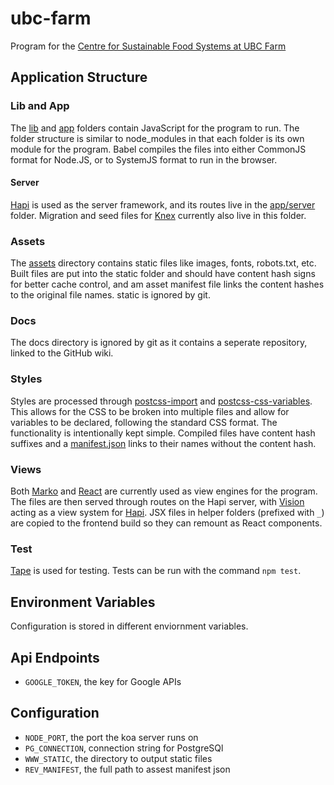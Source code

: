 # ubc-farm
Program for the [Centre for Sustainable Food Systems at UBC Farm](http://ubcfarm.ubc.ca/)

## Application Structure ##

### Lib and App
The [lib](lib) and [app](app) folders contain JavaScript for the program to run. The folder structure is similar to node_modules in that each folder is its own module for the program. Babel compiles the files into either CommonJS format
for Node.JS, or to SystemJS format to run in the browser.

#### Server
[Hapi](http://hapijs.com/) is used as the server framework, and its routes live in the [app/server](app/server) folder. Migration and seed files for [Knex](knexjs.org) currently also live in this folder.

### Assets
The [assets](assets) directory contains static files like images, fonts, robots.txt, etc. Built files are put into the static folder and should have content hash signs for better cache control, and am asset manifest file links the content hashes to the original file names. static is ignored by git.

### Docs
The docs directory is ignored by git as it contains a seperate repository, linked to the GitHub wiki.

### Styles
Styles are processed through [postcss-import](https://github.com/postcss/postcss-import) and [postcss-css-variables](https://github.com/MadLittleMods/postcss-css-variables). This allows for the CSS to be broken into multiple files and allow for variables to be declared, following the standard CSS format. The functionality is intentionally kept simple. Compiled files have content hash suffixes and a [manifest.json](static/manifest.json) links to their names without the content hash.

### Views
Both [Marko](http://markojs.com/) and [React](https://facebook.github.io/react/index.html) are currently used as view engines for the program. The files are then served through routes on the Hapi server, with [Vision](https://github.com/hapijs/vision) acting as a view system for [Hapi](https://github.com/hapijs/hapi). JSX files in helper folders (prefixed with `_`) are copied to the frontend build so they can remount as React components.

### Test
[Tape](https://github.com/substack/tape) is used for testing. Tests can be run with the command `npm test`.

## Environment Variables ##
Configuration is stored in different enviornment variables.

## Api Endpoints
* `GOOGLE_TOKEN`, the key for Google APIs

## Configuration
* `NODE_PORT`, the port the koa server runs on
* `PG_CONNECTION`, connection string for PostgreSQl
* `WWW_STATIC`, the directory to output static files
* `REV_MANIFEST`, the full path to assest manifest json